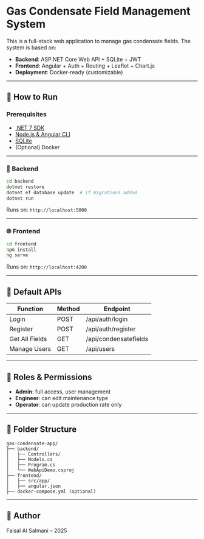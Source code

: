 # Gas Condensate Field Management System

This is a full-stack web application to manage gas condensate fields. The system is based on:

- **Backend**: ASP.NET Core Web API + SQLite + JWT
- **Frontend**: Angular + Auth + Routing + Leaflet + Chart.js
- **Deployment**: Docker-ready (customizable)

---

## 🔧 How to Run

### Prerequisites
- [.NET 7 SDK](https://dotnet.microsoft.com/en-us/download/dotnet/7.0)
- [Node.js & Angular CLI](https://angular.io/cli)
- [SQLite](https://www.sqlite.org/index.html)
- (Optional) Docker

---

### 🚀 Backend

```bash
cd backend
dotnet restore
dotnet ef database update  # if migrations added
dotnet run
```

Runs on: `http://localhost:5000`

---

### 🌐 Frontend

```bash
cd frontend
npm install
ng serve
```

Runs on: `http://localhost:4200`

---

## 🧪 Default APIs

| Function             | Method | Endpoint                                 |
|----------------------|--------|------------------------------------------|
| Login                | POST   | /api/auth/login                          |
| Register             | POST   | /api/auth/register                       |
| Get All Fields       | GET    | /api/condensatefields                    |
| Manage Users         | GET    | /api/users                               |

---

## 👤 Roles & Permissions

- **Admin**: full access, user management
- **Engineer**: can edit maintenance type
- **Operator**: can update production rate only

---

## 🧱 Folder Structure

```
gas-condensate-app/
├── backend/
│   ├── Controllers/
│   ├── Models.cs
│   ├── Program.cs
│   └── WebApiDemo.csproj
├── frontend/
│   ├── src/app/
│   ├── angular.json
├── docker-compose.yml (optional)
```

---

## 📄 Author
Faisal Al Salmani – 2025